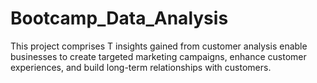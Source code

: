 # Bootcamp_Data_Analysis
This project comprises T insights gained from customer analysis enable businesses to create targeted marketing campaigns, enhance customer experiences, and build long-term relationships with customers.
